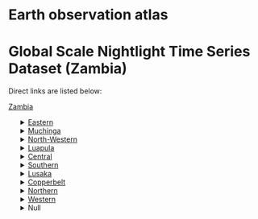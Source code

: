 # Earth observation atlas
 # Global Scale Nightlight Time Series Dataset (Zambia)
Direct links are listed below:

<a href="https://eoatlas-nightlight.s3.amazonaws.com/eoatlas-monthly-nightlight-00182.csv">Zambia</a>
<ul>
<details>
<summary><a href="https://eoatlas-nightlight.s3.amazonaws.com/eoatlas-monthly-nightlight-03125.csv">Eastern</a></summary>
<ul>
<ol>
<li><a href="https://eoatlas-nightlight.s3.amazonaws.com/eoatlas-monthly-nightlight-49030.csv">Chadiza</a></li><li><a href="https://eoatlas-nightlight.s3.amazonaws.com/eoatlas-monthly-nightlight-49032.csv">Chasefu</a></li><li><a href="https://eoatlas-nightlight.s3.amazonaws.com/eoatlas-monthly-nightlight-49044.csv">Chipangali</a></li><li><a href="https://eoatlas-nightlight.s3.amazonaws.com/eoatlas-monthly-nightlight-49045.csv">Chipata</a></li><li><a href="https://eoatlas-nightlight.s3.amazonaws.com/eoatlas-monthly-nightlight-49069.csv">Kasenengwa</a></li><li><a href="https://eoatlas-nightlight.s3.amazonaws.com/eoatlas-monthly-nightlight-49070.csv">Katete</a></li><li><a href="https://eoatlas-nightlight.s3.amazonaws.com/eoatlas-monthly-nightlight-49083.csv">Lumezi</a></li><li><a href="https://eoatlas-nightlight.s3.amazonaws.com/eoatlas-monthly-nightlight-49084.csv">Lundazi</a></li><li><a href="https://eoatlas-nightlight.s3.amazonaws.com/eoatlas-monthly-nightlight-49089.csv">Lusangazi</a></li><li><a href="https://eoatlas-nightlight.s3.amazonaws.com/eoatlas-monthly-nightlight-49092.csv">Mambwe</a></li><li><a href="https://eoatlas-nightlight.s3.amazonaws.com/eoatlas-monthly-nightlight-49125.csv">Nyimba</a></li><li><a href="https://eoatlas-nightlight.s3.amazonaws.com/eoatlas-monthly-nightlight-49127.csv">Petauke</a></li><li><a href="https://eoatlas-nightlight.s3.amazonaws.com/eoatlas-monthly-nightlight-49140.csv">Sinda</a></li><li><a href="https://eoatlas-nightlight.s3.amazonaws.com/eoatlas-monthly-nightlight-49143.csv">Vubwi</a></li></ul>
</ol>
</details>
<details>
<summary><a href="https://eoatlas-nightlight.s3.amazonaws.com/eoatlas-monthly-nightlight-03126.csv">Muchinga</a></summary>
<ul>
<ol>
<li><a href="https://eoatlas-nightlight.s3.amazonaws.com/eoatlas-monthly-nightlight-49031.csv">Chama</a></li><li><a href="https://eoatlas-nightlight.s3.amazonaws.com/eoatlas-monthly-nightlight-49043.csv">Chinsali</a></li><li><a href="https://eoatlas-nightlight.s3.amazonaws.com/eoatlas-monthly-nightlight-49054.csv">Isoka</a></li><li><a href="https://eoatlas-nightlight.s3.amazonaws.com/eoatlas-monthly-nightlight-49063.csv">Kanchibiya</a></li><li><a href="https://eoatlas-nightlight.s3.amazonaws.com/eoatlas-monthly-nightlight-49074.csv">Lavushimanda</a></li><li><a href="https://eoatlas-nightlight.s3.amazonaws.com/eoatlas-monthly-nightlight-49091.csv">Mafinga</a></li><li><a href="https://eoatlas-nightlight.s3.amazonaws.com/eoatlas-monthly-nightlight-49103.csv">Mpika</a></li><li><a href="https://eoatlas-nightlight.s3.amazonaws.com/eoatlas-monthly-nightlight-49117.csv">Nakonde</a></li><li><a href="https://eoatlas-nightlight.s3.amazonaws.com/eoatlas-monthly-nightlight-49136.csv">Shiwang'Andu</a></li></ul>
</ol>
</details>
<details>
<summary><a href="https://eoatlas-nightlight.s3.amazonaws.com/eoatlas-monthly-nightlight-03127.csv">North-Western</a></summary>
<ul>
<ol>
</ul>
</ol>
</details>
<details>
<summary><a href="https://eoatlas-nightlight.s3.amazonaws.com/eoatlas-monthly-nightlight-03128.csv">Luapula</a></summary>
<ul>
<ol>
<li><a href="https://eoatlas-nightlight.s3.amazonaws.com/eoatlas-monthly-nightlight-49034.csv">Chembe</a></li><li><a href="https://eoatlas-nightlight.s3.amazonaws.com/eoatlas-monthly-nightlight-49036.csv">Chiengi</a></li><li><a href="https://eoatlas-nightlight.s3.amazonaws.com/eoatlas-monthly-nightlight-49037.csv">Chifunabuli</a></li><li><a href="https://eoatlas-nightlight.s3.amazonaws.com/eoatlas-monthly-nightlight-49046.csv">Chipili</a></li><li><a href="https://eoatlas-nightlight.s3.amazonaws.com/eoatlas-monthly-nightlight-49071.csv">Kawambwa</a></li><li><a href="https://eoatlas-nightlight.s3.amazonaws.com/eoatlas-monthly-nightlight-49085.csv">Lunga</a></li><li><a href="https://eoatlas-nightlight.s3.amazonaws.com/eoatlas-monthly-nightlight-49093.csv">Mansa</a></li><li><a href="https://eoatlas-nightlight.s3.amazonaws.com/eoatlas-monthly-nightlight-49098.csv">Milengi</a></li><li><a href="https://eoatlas-nightlight.s3.amazonaws.com/eoatlas-monthly-nightlight-49114.csv">Mwansabombwe</a></li><li><a href="https://eoatlas-nightlight.s3.amazonaws.com/eoatlas-monthly-nightlight-49115.csv">Mwense</a></li><li><a href="https://eoatlas-nightlight.s3.amazonaws.com/eoatlas-monthly-nightlight-49120.csv">Nchelenge</a></li><li><a href="https://eoatlas-nightlight.s3.amazonaws.com/eoatlas-monthly-nightlight-49129.csv">Samfya</a></li></ul>
</ol>
</details>
<details>
<summary><a href="https://eoatlas-nightlight.s3.amazonaws.com/eoatlas-monthly-nightlight-03129.csv">Central</a></summary>
<ul>
<ol>
<li><a href="https://eoatlas-nightlight.s3.amazonaws.com/eoatlas-monthly-nightlight-49035.csv">Chibombo</a></li><li><a href="https://eoatlas-nightlight.s3.amazonaws.com/eoatlas-monthly-nightlight-49048.csv">Chisamba</a></li><li><a href="https://eoatlas-nightlight.s3.amazonaws.com/eoatlas-monthly-nightlight-49049.csv">Chitambo</a></li><li><a href="https://eoatlas-nightlight.s3.amazonaws.com/eoatlas-monthly-nightlight-49055.csv">Itezhi-Tezhi</a></li><li><a href="https://eoatlas-nightlight.s3.amazonaws.com/eoatlas-monthly-nightlight-49057.csv">Kabwe</a></li><li><a href="https://eoatlas-nightlight.s3.amazonaws.com/eoatlas-monthly-nightlight-49065.csv">Kapiri Mposhi</a></li><li><a href="https://eoatlas-nightlight.s3.amazonaws.com/eoatlas-monthly-nightlight-49079.csv">Luano</a></li><li><a href="https://eoatlas-nightlight.s3.amazonaws.com/eoatlas-monthly-nightlight-49100.csv">Mkushi</a></li><li><a href="https://eoatlas-nightlight.s3.amazonaws.com/eoatlas-monthly-nightlight-49110.csv">Mumbwa</a></li><li><a href="https://eoatlas-nightlight.s3.amazonaws.com/eoatlas-monthly-nightlight-49122.csv">Ngabwe</a></li><li><a href="https://eoatlas-nightlight.s3.amazonaws.com/eoatlas-monthly-nightlight-49132.csv">Serenje</a></li><li><a href="https://eoatlas-nightlight.s3.amazonaws.com/eoatlas-monthly-nightlight-49135.csv">Shibuyunji</a></li></ul>
</ol>
</details>
<details>
<summary><a href="https://eoatlas-nightlight.s3.amazonaws.com/eoatlas-monthly-nightlight-03130.csv">Southern</a></summary>
<ul>
<ol>
<li><a href="https://eoatlas-nightlight.s3.amazonaws.com/eoatlas-monthly-nightlight-49038.csv">Chikankanta</a></li><li><a href="https://eoatlas-nightlight.s3.amazonaws.com/eoatlas-monthly-nightlight-49050.csv">Choma</a></li><li><a href="https://eoatlas-nightlight.s3.amazonaws.com/eoatlas-monthly-nightlight-49052.csv">Gwembe</a></li><li><a href="https://eoatlas-nightlight.s3.amazonaws.com/eoatlas-monthly-nightlight-49060.csv">Kalomo</a></li><li><a href="https://eoatlas-nightlight.s3.amazonaws.com/eoatlas-monthly-nightlight-49072.csv">Kazungula</a></li><li><a href="https://eoatlas-nightlight.s3.amazonaws.com/eoatlas-monthly-nightlight-49076.csv">Livingstone</a></li><li><a href="https://eoatlas-nightlight.s3.amazonaws.com/eoatlas-monthly-nightlight-49096.csv">Mazabuka</a></li><li><a href="https://eoatlas-nightlight.s3.amazonaws.com/eoatlas-monthly-nightlight-49102.csv">Monze</a></li><li><a href="https://eoatlas-nightlight.s3.amazonaws.com/eoatlas-monthly-nightlight-49119.csv">Namwala</a></li><li><a href="https://eoatlas-nightlight.s3.amazonaws.com/eoatlas-monthly-nightlight-49126.csv">Pemba</a></li><li><a href="https://eoatlas-nightlight.s3.amazonaws.com/eoatlas-monthly-nightlight-49137.csv">Siavonga</a></li><li><a href="https://eoatlas-nightlight.s3.amazonaws.com/eoatlas-monthly-nightlight-49139.csv">Sinazongwe</a></li><li><a href="https://eoatlas-nightlight.s3.amazonaws.com/eoatlas-monthly-nightlight-49145.csv">Zimba</a></li></ul>
</ol>
</details>
<details>
<summary><a href="https://eoatlas-nightlight.s3.amazonaws.com/eoatlas-monthly-nightlight-03131.csv">Lusaka</a></summary>
<ul>
<ol>
<li><a href="https://eoatlas-nightlight.s3.amazonaws.com/eoatlas-monthly-nightlight-49039.csv">Chilanga</a></li><li><a href="https://eoatlas-nightlight.s3.amazonaws.com/eoatlas-monthly-nightlight-49047.csv">Chirundu</a></li><li><a href="https://eoatlas-nightlight.s3.amazonaws.com/eoatlas-monthly-nightlight-49051.csv">Chongwe</a></li><li><a href="https://eoatlas-nightlight.s3.amazonaws.com/eoatlas-monthly-nightlight-49058.csv">Kafue</a></li><li><a href="https://eoatlas-nightlight.s3.amazonaws.com/eoatlas-monthly-nightlight-49078.csv">Luangwa</a></li><li><a href="https://eoatlas-nightlight.s3.amazonaws.com/eoatlas-monthly-nightlight-49088.csv">Lusaka</a></li><li><a href="https://eoatlas-nightlight.s3.amazonaws.com/eoatlas-monthly-nightlight-49128.csv">Rufunsa</a></li></ul>
</ol>
</details>
<details>
<summary><a href="https://eoatlas-nightlight.s3.amazonaws.com/eoatlas-monthly-nightlight-03132.csv">Copperbelt</a></summary>
<ul>
<ol>
<li><a href="https://eoatlas-nightlight.s3.amazonaws.com/eoatlas-monthly-nightlight-49040.csv">Chililabombwe</a></li><li><a href="https://eoatlas-nightlight.s3.amazonaws.com/eoatlas-monthly-nightlight-49042.csv">Chingola</a></li><li><a href="https://eoatlas-nightlight.s3.amazonaws.com/eoatlas-monthly-nightlight-49061.csv">Kalulushi</a></li><li><a href="https://eoatlas-nightlight.s3.amazonaws.com/eoatlas-monthly-nightlight-49073.csv">Kitwe</a></li><li><a href="https://eoatlas-nightlight.s3.amazonaws.com/eoatlas-monthly-nightlight-49080.csv">Luanshya</a></li><li><a href="https://eoatlas-nightlight.s3.amazonaws.com/eoatlas-monthly-nightlight-49081.csv">Lufwanyama</a></li><li><a href="https://eoatlas-nightlight.s3.amazonaws.com/eoatlas-monthly-nightlight-49095.csv">Masaiti</a></li><li><a href="https://eoatlas-nightlight.s3.amazonaws.com/eoatlas-monthly-nightlight-49104.csv">Mpongwe</a></li><li><a href="https://eoatlas-nightlight.s3.amazonaws.com/eoatlas-monthly-nightlight-49107.csv">Mufulira</a></li><li><a href="https://eoatlas-nightlight.s3.amazonaws.com/eoatlas-monthly-nightlight-49121.csv">Ndola</a></li></ul>
</ol>
</details>
<details>
<summary><a href="https://eoatlas-nightlight.s3.amazonaws.com/eoatlas-monthly-nightlight-03133.csv">Northern</a></summary>
<ul>
<ol>
<li><a href="https://eoatlas-nightlight.s3.amazonaws.com/eoatlas-monthly-nightlight-49041.csv">Chilubi</a></li><li><a href="https://eoatlas-nightlight.s3.amazonaws.com/eoatlas-monthly-nightlight-49066.csv">Kaputa</a></li><li><a href="https://eoatlas-nightlight.s3.amazonaws.com/eoatlas-monthly-nightlight-49067.csv">Kasama</a></li><li><a href="https://eoatlas-nightlight.s3.amazonaws.com/eoatlas-monthly-nightlight-49086.csv">Lunte</a></li><li><a href="https://eoatlas-nightlight.s3.amazonaws.com/eoatlas-monthly-nightlight-49087.csv">Lupososhi</a></li><li><a href="https://eoatlas-nightlight.s3.amazonaws.com/eoatlas-monthly-nightlight-49090.csv">Luwingu</a></li><li><a href="https://eoatlas-nightlight.s3.amazonaws.com/eoatlas-monthly-nightlight-49097.csv">Mbala</a></li><li><a href="https://eoatlas-nightlight.s3.amazonaws.com/eoatlas-monthly-nightlight-49105.csv">Mporokoso</a></li><li><a href="https://eoatlas-nightlight.s3.amazonaws.com/eoatlas-monthly-nightlight-49106.csv">Mpulungu</a></li><li><a href="https://eoatlas-nightlight.s3.amazonaws.com/eoatlas-monthly-nightlight-49111.csv">Mungwi</a></li><li><a href="https://eoatlas-nightlight.s3.amazonaws.com/eoatlas-monthly-nightlight-49124.csv">Nsama</a></li><li><a href="https://eoatlas-nightlight.s3.amazonaws.com/eoatlas-monthly-nightlight-49131.csv">Senga Hill</a></li></ul>
</ol>
</details>
<details>
<summary><a href="https://eoatlas-nightlight.s3.amazonaws.com/eoatlas-monthly-nightlight-03134.csv">Western</a></summary>
<ul>
<ol>
<li><a href="https://eoatlas-nightlight.s3.amazonaws.com/eoatlas-monthly-nightlight-49059.csv">Kalabo</a></li><li><a href="https://eoatlas-nightlight.s3.amazonaws.com/eoatlas-monthly-nightlight-49064.csv">Kaoma</a></li><li><a href="https://eoatlas-nightlight.s3.amazonaws.com/eoatlas-monthly-nightlight-49075.csv">Limulunga</a></li><li><a href="https://eoatlas-nightlight.s3.amazonaws.com/eoatlas-monthly-nightlight-49077.csv">Luampa</a></li><li><a href="https://eoatlas-nightlight.s3.amazonaws.com/eoatlas-monthly-nightlight-49082.csv">Lukulu</a></li><li><a href="https://eoatlas-nightlight.s3.amazonaws.com/eoatlas-monthly-nightlight-49099.csv">Mitete</a></li><li><a href="https://eoatlas-nightlight.s3.amazonaws.com/eoatlas-monthly-nightlight-49101.csv">Mongu</a></li><li><a href="https://eoatlas-nightlight.s3.amazonaws.com/eoatlas-monthly-nightlight-49109.csv">Mulobezi</a></li><li><a href="https://eoatlas-nightlight.s3.amazonaws.com/eoatlas-monthly-nightlight-49113.csv">Mwandi</a></li><li><a href="https://eoatlas-nightlight.s3.amazonaws.com/eoatlas-monthly-nightlight-49118.csv">Nalolo</a></li><li><a href="https://eoatlas-nightlight.s3.amazonaws.com/eoatlas-monthly-nightlight-49123.csv">Nkeyema</a></li><li><a href="https://eoatlas-nightlight.s3.amazonaws.com/eoatlas-monthly-nightlight-49130.csv">Senanga</a></li><li><a href="https://eoatlas-nightlight.s3.amazonaws.com/eoatlas-monthly-nightlight-49133.csv">Sesheke</a></li><li><a href="https://eoatlas-nightlight.s3.amazonaws.com/eoatlas-monthly-nightlight-49134.csv">Shangombo</a></li><li><a href="https://eoatlas-nightlight.s3.amazonaws.com/eoatlas-monthly-nightlight-49138.csv">Sikongo</a></li><li><a href="https://eoatlas-nightlight.s3.amazonaws.com/eoatlas-monthly-nightlight-49141.csv">Sioma</a></li></ul>
</ol>
</details>
<details>
<summary>Null</summary>
<ul>
<ol>
<li><a href="https://eoatlas-nightlight.s3.amazonaws.com/eoatlas-monthly-nightlight-49033.csv">Chavuma</a></li><li><a href="https://eoatlas-nightlight.s3.amazonaws.com/eoatlas-monthly-nightlight-49053.csv">Ikelenge</a></li><li><a href="https://eoatlas-nightlight.s3.amazonaws.com/eoatlas-monthly-nightlight-49056.csv">Kabompo</a></li><li><a href="https://eoatlas-nightlight.s3.amazonaws.com/eoatlas-monthly-nightlight-49062.csv">Kalumbila</a></li><li><a href="https://eoatlas-nightlight.s3.amazonaws.com/eoatlas-monthly-nightlight-49068.csv">Kasempa</a></li><li><a href="https://eoatlas-nightlight.s3.amazonaws.com/eoatlas-monthly-nightlight-49094.csv">Manyinga</a></li><li><a href="https://eoatlas-nightlight.s3.amazonaws.com/eoatlas-monthly-nightlight-49108.csv">Mufumbwe</a></li><li><a href="https://eoatlas-nightlight.s3.amazonaws.com/eoatlas-monthly-nightlight-49112.csv">Mushindano</a></li><li><a href="https://eoatlas-nightlight.s3.amazonaws.com/eoatlas-monthly-nightlight-49116.csv">Mwinilunga</a></li><li><a href="https://eoatlas-nightlight.s3.amazonaws.com/eoatlas-monthly-nightlight-49142.csv">Solwezi</a></li><li><a href="https://eoatlas-nightlight.s3.amazonaws.com/eoatlas-monthly-nightlight-49144.csv">Zambezi</a></li></ul>
</ol>
</details>
